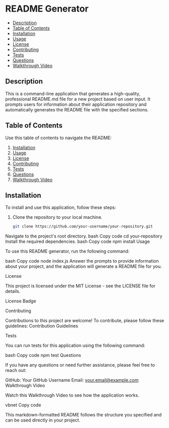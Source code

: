 # README Generator

- [Description](#description)
- [Table of Contents](#table-of-contents)
- [Installation](#installation)
- [Usage](#usage)
- [License](#license)
- [Contributing](#contributing)
- [Tests](#tests)
- [Questions](#questions)
- [Walkthrough Video](#walkthrough-video)

## Description

This is a command-line application that generates a high-quality, professional README.md file for a new project based on user input. It prompts users for information about their application repository and automatically generates the README file with the specified sections.

## Table of Contents

Use this table of contents to navigate the README:

1. [Installation](#installation)
2. [Usage](#usage)
3. [License](#license)
4. [Contributing](#contributing)
5. [Tests](#tests)
6. [Questions](#questions)
7. [Walkthrough Video](#walkthrough-video)

## Installation

To install and use this application, follow these steps:

1. Clone the repository to your local machine.
   ```bash
   git clone https://github.com/your-username/your-repository.git
Navigate to the project's root directory.
bash
Copy code
cd your-repository
Install the required dependencies.
bash
Copy code
npm install
Usage

To use this README generator, run the following command:

bash
Copy code
node index.js
Answer the prompts to provide information about your project, and the application will generate a README file for you.

License

This project is licensed under the MIT License - see the LICENSE file for details.

License Badge

Contributing

Contributions to this project are welcome! To contribute, please follow these guidelines: Contribution Guidelines

Tests

You can run tests for this application using the following command:

bash
Copy code
npm test
Questions

If you have any questions or need further assistance, please feel free to reach out:

GitHub: Your GitHub Username
Email: your.email@example.com
Walkthrough Video

Watch this Walkthrough Video to see how the application works.

vbnet
Copy code

This markdown-formatted README follows the structure you specified and can be used directly in your project.
